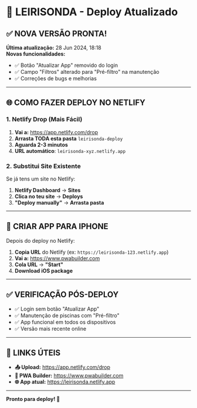 # 🚀 LEIRISONDA - Deploy Atualizado

## ✅ NOVA VERSÃO PRONTA!

**Última atualização:** 28 Jun 2024, 18:18  
**Novas funcionalidades:**

- ✅ Botão "Atualizar App" removido do login
- ✅ Campo "Filtros" alterado para "Pré-filtro" na manutenção
- ✅ Correções de bugs e melhorias

---

## 🌐 COMO FAZER DEPLOY NO NETLIFY

### **1. Netlify Drop (Mais Fácil)**

1. **Vai a:** https://app.netlify.com/drop
2. **Arrasta TODA esta pasta** `leirisonda-deploy`
3. **Aguarda 2-3 minutos**
4. **URL automático**: `leirisonda-xyz.netlify.app`

### **2. Substitui Site Existente**

Se já tens um site no Netlify:

1. **Netlify Dashboard** → **Sites**
2. **Clica no teu site** → **Deploys**
3. **"Deploy manually"** → **Arrasta pasta**

---

## 📱 CRIAR APP PARA IPHONE

Depois do deploy no Netlify:

1. **Copia URL** do Netlify (ex: `https://leirisonda-123.netlify.app`)
2. **Vai a:** https://www.pwabuilder.com
3. **Cola URL** → **"Start"**
4. **Download iOS package**

---

## ✅ VERIFICAÇÃO PÓS-DEPLOY

- ✅ Login sem botão "Atualizar App"
- ✅ Manutenção de piscinas com "Pré-filtro"
- ✅ App funcional em todos os dispositivos
- ✅ Versão mais recente online

---

## 🔗 LINKS ÚTEIS

- **📤 Upload:** https://app.netlify.com/drop
- **📱 PWA Builder:** https://www.pwabuilder.com
- **🌐 App atual:** https://leirisonda.netlify.app

---

**Pronto para deploy! 🎉**
